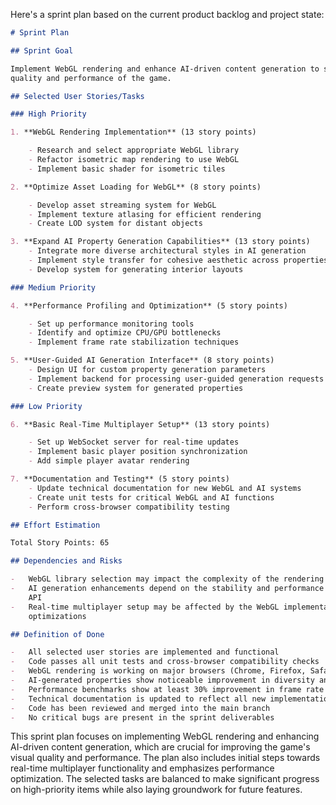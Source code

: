 Here's a sprint plan based on the current product backlog and project state:

```markdown
# Sprint Plan

## Sprint Goal

Implement WebGL rendering and enhance AI-driven content generation to significantly improve visual
quality and performance of the game.

## Selected User Stories/Tasks

### High Priority

1. **WebGL Rendering Implementation** (13 story points)

    - Research and select appropriate WebGL library
    - Refactor isometric map rendering to use WebGL
    - Implement basic shader for isometric tiles

2. **Optimize Asset Loading for WebGL** (8 story points)

    - Develop asset streaming system for WebGL
    - Implement texture atlasing for efficient rendering
    - Create LOD system for distant objects

3. **Expand AI Property Generation Capabilities** (13 story points)
    - Integrate more diverse architectural styles in AI generation
    - Implement style transfer for cohesive aesthetic across properties
    - Develop system for generating interior layouts

### Medium Priority

4. **Performance Profiling and Optimization** (5 story points)

    - Set up performance monitoring tools
    - Identify and optimize CPU/GPU bottlenecks
    - Implement frame rate stabilization techniques

5. **User-Guided AI Generation Interface** (8 story points)
    - Design UI for custom property generation parameters
    - Implement backend for processing user-guided generation requests
    - Create preview system for generated properties

### Low Priority

6. **Basic Real-Time Multiplayer Setup** (13 story points)

    - Set up WebSocket server for real-time updates
    - Implement basic player position synchronization
    - Add simple player avatar rendering

7. **Documentation and Testing** (5 story points)
    - Update technical documentation for new WebGL and AI systems
    - Create unit tests for critical WebGL and AI functions
    - Perform cross-browser compatibility testing

## Effort Estimation

Total Story Points: 65

## Dependencies and Risks

-   WebGL library selection may impact the complexity of the rendering implementation
-   AI generation enhancements depend on the stability and performance of the Stable Diffusion SDXL
    API
-   Real-time multiplayer setup may be affected by the WebGL implementation and overall performance
    optimizations

## Definition of Done

-   All selected user stories are implemented and functional
-   Code passes all unit tests and cross-browser compatibility checks
-   WebGL rendering is working on major browsers (Chrome, Firefox, Safari, Edge)
-   AI-generated properties show noticeable improvement in diversity and aesthetic cohesion
-   Performance benchmarks show at least 30% improvement in frame rate and loading times
-   Technical documentation is updated to reflect all new implementations
-   Code has been reviewed and merged into the main branch
-   No critical bugs are present in the sprint deliverables
```

This sprint plan focuses on implementing WebGL rendering and enhancing AI-driven content generation,
which are crucial for improving the game's visual quality and performance. The plan also includes
initial steps towards real-time multiplayer functionality and emphasizes performance optimization.
The selected tasks are balanced to make significant progress on high-priority items while also
laying groundwork for future features.
